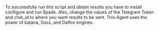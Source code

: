 To successfully run this script and obtain results you have to install configure and run Spade. Also, change the values of the Telegram Token and chat_id to where you want results to be sent. 
This Agent uses the power of katana, Gxss, and Dalfox engines.  
